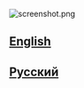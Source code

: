 ![screenshot.png](https://github.com/safinaskar/gavin/raw/master/deobfuscated/screenshot.png)

[English](README-EN.markdown)
-----------------------------

[Русский](README-RU.markdown)
-----------------------------
